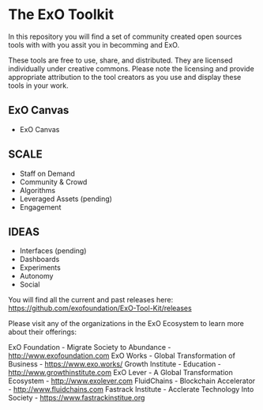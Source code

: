 # The ExO Toolkit

In this repository you will find a set of community created open sources tools with with you assit you in becomming and ExO.

These tools are free to use, share, and distributed. They are licensed individually under creative commons. Please note the licensing and provide appropriate attribution to the tool creators as you use and display these tools in your work.

## ExO Canvas
- ExO Canvas

## SCALE
- Staff on Demand
- Community & Crowd
- Algorithms
- Leveraged Assets (pending)
- Engagement

## IDEAS
- Interfaces (pending)
- Dashboards
- Experiments
- Autonomy
- Social

You will find all the current and past releases here:
https://github.com/exofoundation/ExO-Tool-Kit/releases

Please visit any of the organizations in the ExO Ecosystem to learn more about their offerings:

ExO Foundation - Migrate Society to Abundance - http://www.exofoundation.com
ExO Works - Global Transformation of Business - https://www.exo.works/
Growth Institute - Education - http://www.growthinstitute.com
ExO Lever - A Global Transformation Ecosystem - http://www.exolever.com
FluidChains - Blockchain Accelerator - http://www.fluidchains.com
Fastrack Institute - Acclerate Technology Into Society - https://www.fastrackinstitue.org